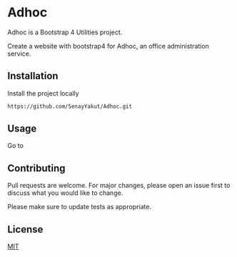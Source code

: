 # Adhoc

Adhoc is a Bootstrap 4 Utilities project.

Create a website with bootstrap4 for Adhoc, an office administration service. 

## Installation

Install the project locally
```bash
https://github.com/SenayYakut/Adhoc.git
```

## Usage
Go to 

## Contributing
Pull requests are welcome. For major changes, please open an issue first to discuss what you would like to change.

Please make sure to update tests as appropriate.

## License
[MIT](https://choosealicense.com/licenses/mit/)

